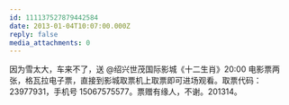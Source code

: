 ```yaml
---
id: 111137527879442584
date: 2013-01-04T10:07:00.000Z
reply: false
media_attachments: 0
---
```


因为雪太大，车来不了，送 @绍兴世茂国际影城《十二生肖》20:00 电影票两张，格瓦拉电子票，直接到影城取票机上取票即可进场观看。取票代码：23977931，手机号 15067575577。票赠有缘人，不谢。201314。 ​​​​


